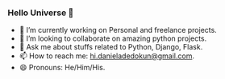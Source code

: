 ### Hello Universe 👋


- 🔭 I’m currently working on Personal and freelance projects.
- 👯 I’m looking to collaborate on amazing python projects.
- 💬 Ask me about stuffs related to Python, Django, Flask.
- 📫 How to reach me: hi.danieladedokun@gmail.com.
- 😄 Pronouns: He/Him/His.


